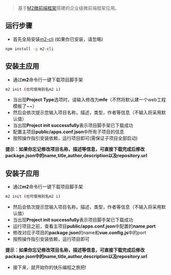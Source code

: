 > 基于[M2微前端框架](https://github.com/miracle-git/m2-mfe-app.git)搭建的企业级微前端框架应用。

## 运行步骤

- 首先全局安装[m2-cli](http://github.com/miracle-git/m2.git) (如果你已安装，请忽略)
```bash
npm install -g m2-cli
```

## 安装主应用
- 通过**m2**命令行一键下载项目脚手架
```bash
m2 init (也可使用别名m2 i)
```
- 当出现**Project Type**选项时，请输入修改为**mfe**（不然将默认建一个web工程模板了~~）
- 然后会依次提示您输入项目名称，描述，类型，作者等信息（不输入将采用默认值）
- 当出现**Project init successfully**表示项目脚手架已下载成功
- 配置主项目**public/apps.conf.json**中所有子项目的信息
- 按照操作指引安装依赖，运行项目即可(需保证子项目全部启动)

**提示：如果你忘记修改项目名称，描述等信息，可直接下载完成后修改package.json中的name,title,author,description以及repository.url**

## 安装子应用
- 通过**m2**命令行一键下载项目脚手架
```bash
m2 init (也可使用别名m2 i)
```
- 然后会依次提示您输入项目名称，描述，类型，作者等信息（不输入将采用默认值）
- 当出现**Project init successfully**表示项目脚手架已下载成功
- 运行项目之前，查看主项目**public/apps.conf.json**中配置的**name**,**port**
- 修改对应子项目的**package.json**的name和**vue.config.js**中的port
- 按照操作指引安装依赖，运行项目即可

**提示：如果你忘记修改项目名称，描述等信息，可直接下载完成后修改package.json中的name,title,author,description以及repository.url**

- 接下来，就开始你的快乐编程之旅把!
